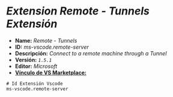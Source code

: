 <!-- Autor: Daniel Benjamin Perez Morales -->
<!-- GitHub: https://github.com/DanielBenjaminPerezMoralesDev13 -->
<!-- GitLab: https://gitlab.com/DanielBenjaminPerezMoralesDev13 -->
<!-- Correo electrónico: danielperezdev@proton.me -->

# ***Extension Remote - Tunnels Extensión***

- **Name:** *Remote - Tunnels*
- **ID:** *ms-vscode.remote-server*
- **Descripción:** *Connect to a remote machine through a Tunnel*
- **Versión:** *`1.5.1`*
- **Editor:** *Microsoft*
- **[Vínculo de VS Marketplace:](https://marketplace.visualstudio.com/items?itemName=ms-vscode.remote-server "https://marketplace.visualstudio.com/items?itemName=ms-vscode.remote-server")**

```plaintext
# Id Extensión Vscode
ms-vscode.remote-server
```
